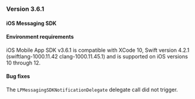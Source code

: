 ### Version 3.6.1
#### iOS Messaging SDK

#### Environment requirements

iOS Mobile App SDK v3.6.1 is compatible with XCode 10, Swift version 4.2.1 (swiftlang-1000.11.42 clang-1000.11.45.1)  and is supported on iOS versions 10 through 12.

#### Bug fixes

The `LPMessagingSDKNotificationDelegate` delegate call did not trigger.

